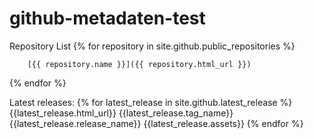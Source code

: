 # github-metadaten-test

Repository List
{% for repository in site.github.public_repositories %}

        [{{ repository.name }}]({{ repository.html_url }})
{% endfor %}


Latest releases:
{% for latest_release in site.github.latest_release %}
    {{latest_release.html_url}}
    {{latest_release.tag_name}}
    {{latest_release.release_name}}
    {{latest_release.assets}}
{% endfor %}


